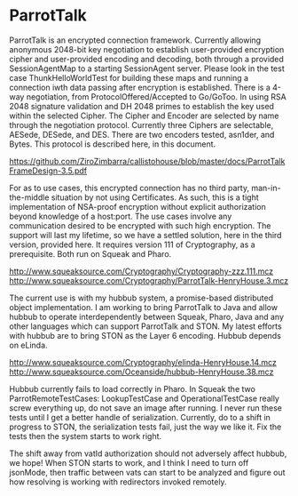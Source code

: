 # ParrotTalk

ParrotTalk is an encrypted connection framework. Currently allowing anonymous 2048-bit key negotiation to establish user-provided encryption cipher and user-provided encoding and decoding, both through a provided SessionAgentMap to a starting SessionAgent server. Please look in the test case ThunkHelloWorldTest for building these maps and running a connection iwth data passing after encryption is established. There is a 4-way negotiation, from ProtocolOffered/Accepted to Go/GoToo. In using RSA 2048 signature validation and DH 2048 primes to establish the key used within the selected Cipher. The Cipher and Encoder are selected by name through the negotiation protocol. Currently three Ciphers are selectable, AESede, DESede, and DES. There are two encoders tested, asn1der, and Bytes. This protocol is described here, in this document.

https://github.com/ZiroZimbarra/callistohouse/blob/master/docs/ParrotTalkFrameDesign-3.5.pdf

For as to use cases, this encrypted connection has no third party, man-in-the-middle situation by not using Certificates. As such, this is a tight implementation of NSA-proof encryption without explicit authorization beyond knowledge of a host:port. The use cases involve any communication desired to be encrypted with such high encryption. The support will last my lifetime, so we have a settled solution, here in the third version, provided here. It requires version 111 of Cryptography, as a prerequisite. Both run on Squeak and Pharo.

http://www.squeaksource.com/Cryptography/Cryptography-zzz.111.mcz
http://www.squeaksource.com/Cryptography/ParrotTalk-HenryHouse.3.mcz

The current use is with my hubbub system, a promise-based distributed object implementation. I am working to bring ParrotTalk to Java and allow hubbub to operate interdependently between Squeak, Pharo, Java and any other languages which can support ParrotTalk and STON. My latest efforts with hubbub are to bring STON as the Layer 6 encoding. Hubbub depends on eLinda.

http://www.squeaksource.com/Cryptography/elinda-HenryHouse.14.mcz
http://www.squeaksource.com/Oceanside/hubbub-HenryHouse.38.mcz

Hubbub currently fails to load correctly in Pharo. In Squeak the two ParrotRemoteTestCases: LookupTestCase and OperationalTestCase really screw everything up, do not save an image after running. I never run these tests until I get a better handle of serialization. Currently, do to a shift in progress to STON, the serialization tests fail, just the way we like it. Fix the tests then the system starts to work right.

The shift away from vatId authorization should not adversely affect hubbub, we hope! When STON starts to work, and I think I need to turn off jsonMode, then traffic between vats can start to be analyzed and figure out how resolving is working with redirectors invoked remotely.
